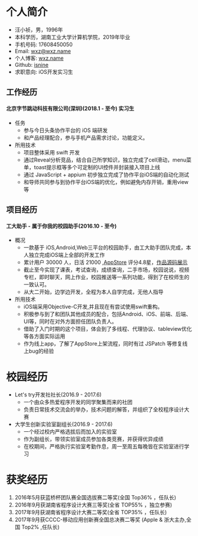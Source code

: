 # 个人简介
- 汪小祯，男，1996年
- 本科学历，湖南工业大学计算机学院，2019年毕业
- 手机号码: 17608450050
- Email: wxz@wxz.name
- 个人博客: [wxz.name](https://wxz.name)
- Github: [isnine](https://github.com/isnine)
- 求职意向: iOS开发实习生

## 工作经历
#### 北京字节跳动科技有限公司(深圳)(2018.1 - 至今) 实习生
- 任务
  - 参与今日头条协作平台的 iOS 端研发
  - 和产品经理配合，参与手机产品需求讨论，功能定义。
- 所用技术
  - 项目整体采用 swift 开发
  - 通过Reveal分析竞品，结合自己所学知识，独立完成了cell滑动，menu菜单，toast提示框等多个可定制的UI控件并封装接入项目上线
  - 通过 JavaScript + appium 初步独立完成了协作平台iOS端的自动化测试
  - 和导师共同参与到协作平台iOS端的优化，例如避免内存开销，重用view等

## 项目经历
#### 工大助手 - 属于你我的校园助手(2016.10 - 至今)
- 概况
  - 一款基于 iOS,Android,Web三平台的校园助手，由工大助手团队完成，本人独立完成iOS端上全部的开发工作
  - 累计用户 30000 人，日活 21000 ,[AppStore](https://itunes.apple.com/cn/app/gong-da-zhu-shou-hu-nan-gong/id1164848835) 评分4.8星，[作品源码展示](https://github.com/isnine/HutHelper-Open)
  - 截止至今实现了课表，考试查询，成绩查询，二手市场，校园说说，视频专栏，即时聊天，网上作业，校园推送等一系列功能，得到了在校师生的一致认可。
  - 从大二开始，边学边开发，全程为本人自学完成，无他人指导
- 所用技术
  - iOS端采用Objective-C开发,并且现在有尝试使用swift重构。
  - 积极参与到了和团队其他成员的配合，包括Android、iOS、前端、后端、UI等，同时在对外方面担任团队负责人。
  - 借助了入门时期的这个项目，体会到了多线程、代理协议、tableview优化等各方面实际运用
  - 作为线上app，了解了AppStore上架流程，同时有过 JSPatch 等修复线上bug的经验

# 校园经历
- Let's try开发社社长(2016.9 - 2017.6)
  - 一个由众多热爱程序开发的同学聚集而来的社团
  - 负责日常技术交流会的举办，技术问题的解答，并组织了全校程序设计大赛
- 大学生创新实验室副组长(2016.9 - 2017.6)
  - 一个经过校内严格选拔后而加入的实验室
  - 作为副组长，带领实验室成员参加各类竞赛，并获得优异成绩
  - 在校期间，严格执行实验室考勤作息，周一至周五每晚皆在实验室进行学习

# 获奖经历
1. 2016年5月获蓝桥杯团队赛全国选拔赛二等奖(全国 Top36% ，任队长)
2. 2016年9月获湖南省程序设计大赛三等奖(全省 TOP55% ，独立参赛)
3. 2017年9月获湖南省程序设计大赛二等奖(全省 TOP35% ，任队长)
4. 2017年9月获CCCC-移动应用创新赛全国总决赛二等奖 (Apple & 浙大主办,全国 Top2% ,任队长)

